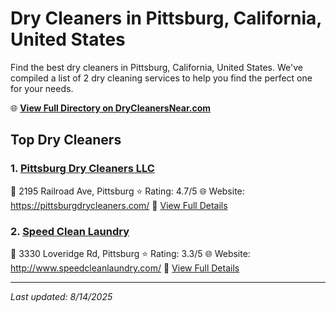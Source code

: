 # Dry Cleaners in Pittsburg, California, United States

Find the best dry cleaners in Pittsburg, California, United States. We've compiled a list of 2 dry cleaning services to help you find the perfect one for your needs.

🌐 **[View Full Directory on DryCleanersNear.com](https://drycleanersnear.com/city/US/California/Pittsburg)**

## Top Dry Cleaners

### 1. [Pittsburg Dry Cleaners LLC](https://drycleanersnear.com/dryCleaner/689d43dc756b71cad101f43d/pittsburg-dry-cleaners-llc)
📍 2195 Railroad Ave, Pittsburg
⭐ Rating: 4.7/5
🌐 Website: https://pittsburgdrycleaners.com/
🔗 [View Full Details](https://drycleanersnear.com/dryCleaner/689d43dc756b71cad101f43d/pittsburg-dry-cleaners-llc)

### 2. [Speed Clean Laundry](https://drycleanersnear.com/dryCleaner/689d43e0756b71cad101f45b/speed-clean-laundry)
📍 3330 Loveridge Rd, Pittsburg
⭐ Rating: 3.3/5
🌐 Website: http://www.speedcleanlaundry.com/
🔗 [View Full Details](https://drycleanersnear.com/dryCleaner/689d43e0756b71cad101f45b/speed-clean-laundry)


---

*Last updated: 8/14/2025*
